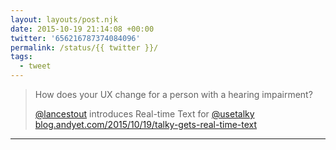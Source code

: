 ```yaml
---
layout: layouts/post.njk
date: 2015-10-19 21:14:08 +00:00
twitter: '656216787374084096'
permalink: /status/{{ twitter }}/
tags: 
  - tweet
---
```


> How does your UX change for a person with a hearing impairment?
> 
> [@lancestout](https://twitter.com/lancestout) introduces Real-time Text for [@usetalky](https://twitter.com/usetalky) [blog.andyet.com/2015/10/19/talky-gets-real-time-text](https://blog.andyet.com/2015/10/19/talky-gets-real-time-text)

---
